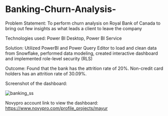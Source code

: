 # Banking-Churn-Analysis-

Problem Statement: To perform churn analysis on Royal Bank of Canada to bring out few insights as what leads a client to leave the company 

Technologies used: Power BI Desktop, Power BI Service

Solution: Utilized PowerBI and Power Query Editor to load and clean data from Snowflake, performed data modeling, created interactive dashboard and implemented role-level security (RLS) 

Outcome: Found that the bank has the attrition rate of 20%. Non-credit card holders has an attrition rate of 30.09%.


Screenshot of the dashboard:

![banking_ss](https://user-images.githubusercontent.com/54434692/229272978-9d93d44e-22e2-4bba-98ee-460994655f64.PNG)



Novypro account link to view the dashboard: 
https://www.novypro.com/profile_projects/mayur
